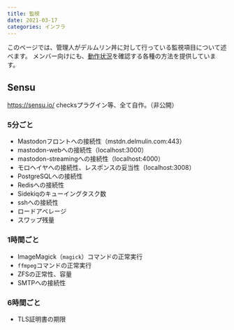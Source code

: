 ```yaml
---
title: 監視
date: 2021-03-17
categories: インフラ
---
```


このページでは、管理人がデルムリン丼に対して行っている監視項目について述べます。
メンバー向けにも、[動作状況](/articles/動作状況)を確認する各種の方法を提供しています。

## Sensu

https://sensu.io/
checksプラグイン等、全て自作。（非公開）

### 5分ごと
- Mastodonフロントへの接続性（mstdn.delmulin.com:443）
- mastodon-webへの接続性（localhost:3000）
- mastodon-streamingへの接続性（localhost:4000）
- モロヘイヤへの接続性、レスポンスの妥当性（localhost:3008）
- PostgreSQLへの接続性
- Redisへの接続性
- Sidekiqのキューイングタスク数
- sshへの接続性
- ロードアベレージ
- スワップ残量

### 1時間ごと
- ImageMagick（`magick`）コマンドの正常実行
- `ffmpeg`コマンドの正常実行
- ZFSの正常性、容量
- SMTPへの接続性

### 6時間ごと
- TLS証明書の期限
